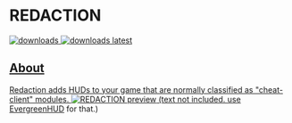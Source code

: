 # REDACTION
<a href="https://github.com/Qalcyo/REDACTION/releases" target="_blank" /><img alt="downloads" src="https://img.shields.io/github/downloads/W-OVERFLOW/REDACTION/total?color=F5C400&style=for-the-badge" /> <img alt="downloads latest" src="https://img.shields.io/github/downloads-pre/W-OVERFLOW/REDACTION/latest/total?color=F5C400&style=for-the-badge" />

## About
Redaction adds HUDs to your game that are normally classified as "cheat-client" modules.
![REDACTION preview](https://user-images.githubusercontent.com/45589059/135241198-7f3f4978-0864-4365-942f-a3f4233821ac.png)
(text not included. use [EvergreenHUD](https://modrinth.com/mod/evergreenhud) for that.)
